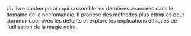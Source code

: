 Un livre contemporain qui rassemble les dernières avancées dans le domaine de la nécromancie. Il propose des méthodes plus éthiques pour communiquer avec les défunts et explore les implications éthiques de l'utilisation de la magie noire.

